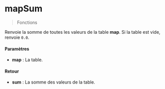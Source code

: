 # mapSum
> Fonctions

Renvoie la somme de toutes les valeurs de la table **map**. Si la table est vide, renvoie `0.0`.

#### Paramètres

- **map** : La table.

#### Retour

- **sum** : La somme des valeurs de la table.

